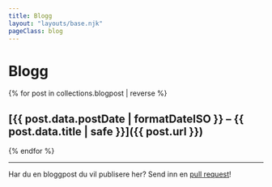 ```yaml
---
title: Blogg
layout: "layouts/base.njk"
pageClass: blog
---
```


# Blogg

{% for post in collections.blogpost | reverse %}

## [{{ post.data.postDate | formatDateISO }} – {{ post.data.title | safe }}]({{ post.url }})

{% endfor %}

---

Har du en bloggpost du vil publisere her? Send inn en [pull request](https://github.com/Security-Champions-Norway/securitychampions.no/tree/main/src/blogg)!
